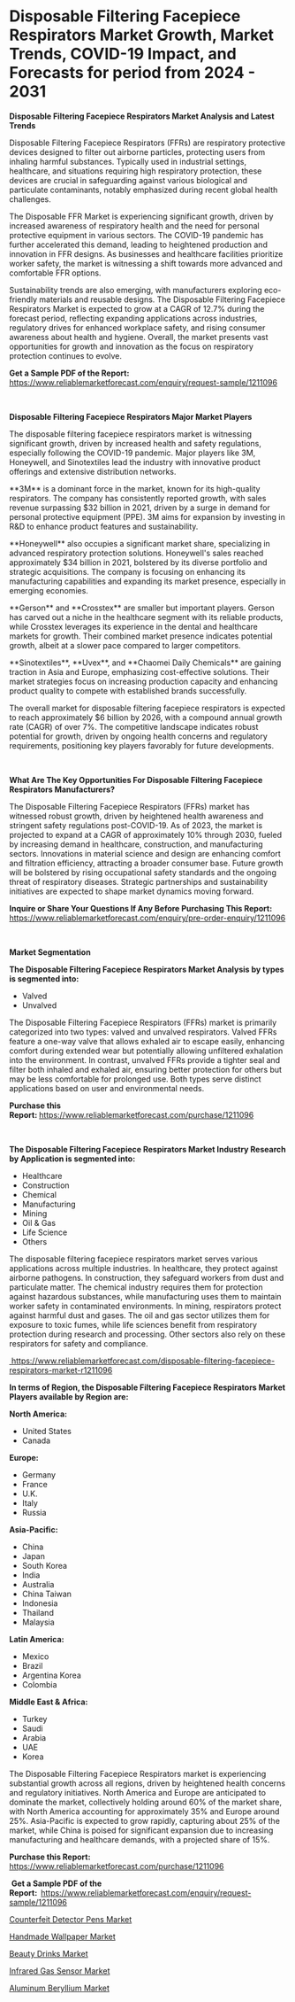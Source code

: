 <p><h1>Disposable Filtering Facepiece Respirators Market Growth, Market Trends, COVID-19 Impact, and Forecasts for period from 2024 - 2031</h1></p><p><strong>Disposable Filtering Facepiece Respirators Market Analysis and Latest Trends</strong></p>
<p><p>Disposable Filtering Facepiece Respirators (FFRs) are respiratory protective devices designed to filter out airborne particles, protecting users from inhaling harmful substances. Typically used in industrial settings, healthcare, and situations requiring high respiratory protection, these devices are crucial in safeguarding against various biological and particulate contaminants, notably emphasized during recent global health challenges.</p><p>The Disposable FFR Market is experiencing significant growth, driven by increased awareness of respiratory health and the need for personal protective equipment in various sectors. The COVID-19 pandemic has further accelerated this demand, leading to heightened production and innovation in FFR designs. As businesses and healthcare facilities prioritize worker safety, the market is witnessing a shift towards more advanced and comfortable FFR options.</p><p>Sustainability trends are also emerging, with manufacturers exploring eco-friendly materials and reusable designs. The Disposable Filtering Facepiece Respirators Market is expected to grow at a CAGR of 12.7% during the forecast period, reflecting expanding applications across industries, regulatory drives for enhanced workplace safety, and rising consumer awareness about health and hygiene. Overall, the market presents vast opportunities for growth and innovation as the focus on respiratory protection continues to evolve.</p></p>
<p><strong>Get a Sample PDF of the Report:&nbsp;</strong> <a href="https://www.reliablemarketforecast.com/enquiry/request-sample/1211096?utm_campaign=1159&utm_medium=2&utm_source=Github&utm_content=ia&utm_term=05102024&utm_id=disposable-filtering-facepiece-respirators">https://www.reliablemarketforecast.com/enquiry/request-sample/1211096</a></p>
<p>&nbsp;</p>
<p><strong>Disposable Filtering Facepiece Respirators Major Market Players</strong></p>
<p><p>The disposable filtering facepiece respirators market is witnessing significant growth, driven by increased health and safety regulations, especially following the COVID-19 pandemic. Major players like 3M, Honeywell, and Sinotextiles lead the industry with innovative product offerings and extensive distribution networks.</p><p>**3M** is a dominant force in the market, known for its high-quality respirators. The company has consistently reported growth, with sales revenue surpassing $32 billion in 2021, driven by a surge in demand for personal protective equipment (PPE). 3M aims for expansion by investing in R&D to enhance product features and sustainability.</p><p>**Honeywell** also occupies a significant market share, specializing in advanced respiratory protection solutions. Honeywell's sales reached approximately $34 billion in 2021, bolstered by its diverse portfolio and strategic acquisitions. The company is focusing on enhancing its manufacturing capabilities and expanding its market presence, especially in emerging economies.</p><p>**Gerson** and **Crosstex** are smaller but important players. Gerson has carved out a niche in the healthcare segment with its reliable products, while Crosstex leverages its experience in the dental and healthcare markets for growth. Their combined market presence indicates potential growth, albeit at a slower pace compared to larger competitors.</p><p>**Sinotextiles**, **Uvex**, and **Chaomei Daily Chemicals** are gaining traction in Asia and Europe, emphasizing cost-effective solutions. Their market strategies focus on increasing production capacity and enhancing product quality to compete with established brands successfully.</p><p>The overall market for disposable filtering facepiece respirators is expected to reach approximately $6 billion by 2026, with a compound annual growth rate (CAGR) of over 7%. The competitive landscape indicates robust potential for growth, driven by ongoing health concerns and regulatory requirements, positioning key players favorably for future developments.</p></p>
<p>&nbsp;</p>
<p><strong>What Are The Key Opportunities For Disposable Filtering Facepiece Respirators Manufacturers?</strong></p>
<p><p>The Disposable Filtering Facepiece Respirators (FFRs) market has witnessed robust growth, driven by heightened health awareness and stringent safety regulations post-COVID-19. As of 2023, the market is projected to expand at a CAGR of approximately 10% through 2030, fueled by increasing demand in healthcare, construction, and manufacturing sectors. Innovations in material science and design are enhancing comfort and filtration efficiency, attracting a broader consumer base. Future growth will be bolstered by rising occupational safety standards and the ongoing threat of respiratory diseases. Strategic partnerships and sustainability initiatives are expected to shape market dynamics moving forward.</p></p>
<p><strong>Inquire or Share Your Questions If Any Before Purchasing This Report:</strong> <a href="https://www.reliablemarketforecast.com/enquiry/pre-order-enquiry/1211096?utm_campaign=1159&utm_medium=2&utm_source=Github&utm_content=ia&utm_term=05102024&utm_id=disposable-filtering-facepiece-respirators">https://www.reliablemarketforecast.com/enquiry/pre-order-enquiry/1211096</a></p>
<p>&nbsp;</p>
<p><strong>Market Segmentation</strong></p>
<p><strong>The Disposable Filtering Facepiece Respirators Market Analysis by types is segmented into:</strong></p>
<p><ul><li>Valved</li><li>Unvalved</li></ul></p>
<p><p>The Disposable Filtering Facepiece Respirators (FFRs) market is primarily categorized into two types: valved and unvalved respirators. Valved FFRs feature a one-way valve that allows exhaled air to escape easily, enhancing comfort during extended wear but potentially allowing unfiltered exhalation into the environment. In contrast, unvalved FFRs provide a tighter seal and filter both inhaled and exhaled air, ensuring better protection for others but may be less comfortable for prolonged use. Both types serve distinct applications based on user and environmental needs.</p></p>
<p><strong>Purchase this Report:&nbsp;</strong><a href="https://www.reliablemarketforecast.com/purchase/1211096?utm_campaign=1159&utm_medium=2&utm_source=Github&utm_content=ia&utm_term=05102024&utm_id=disposable-filtering-facepiece-respirators">https://www.reliablemarketforecast.com/purchase/1211096</a></p>
<p>&nbsp;</p>
<p><strong>The Disposable Filtering Facepiece Respirators Market Industry Research by Application is segmented into:</strong></p>
<p><ul><li>Healthcare</li><li>Construction</li><li>Chemical</li><li>Manufacturing</li><li>Mining</li><li>Oil & Gas</li><li>Life Science</li><li>Others</li></ul></p>
<p><p>The disposable filtering facepiece respirators market serves various applications across multiple industries. In healthcare, they protect against airborne pathogens. In construction, they safeguard workers from dust and particulate matter. The chemical industry requires them for protection against hazardous substances, while manufacturing uses them to maintain worker safety in contaminated environments. In mining, respirators protect against harmful dust and gases. The oil and gas sector utilizes them for exposure to toxic fumes, while life sciences benefit from respiratory protection during research and processing. Other sectors also rely on these respirators for safety and compliance.</p></p>
<p><a href="https://www.reliablemarketforecast.com/disposable-filtering-facepiece-respirators-market-r1211096?utm_campaign=1159&utm_medium=2&utm_source=Github&utm_content=ia&utm_term=05102024&utm_id=disposable-filtering-facepiece-respirators">&nbsp;https://www.reliablemarketforecast.com/disposable-filtering-facepiece-respirators-market-r1211096</a></p>
<p><strong>In terms of Region, the Disposable Filtering Facepiece Respirators Market Players available by Region are:</strong></p>
<p>
    <p> <strong> North America: </strong>
        <ul>
            <li>United States</li>
            <li>Canada</li>
        </ul>
        </p> 
    <p> <strong> Europe: </strong>
        <ul>
            <li>Germany</li>
            <li>France</li>
            <li>U.K.</li>
            <li>Italy</li>
            <li>Russia</li>
        </ul>
        </p> 
    <p> <strong> Asia-Pacific: </strong>
        <ul>
            <li>China</li>
            <li>Japan</li>
            <li>South Korea</li>
            <li>India</li>
            <li>Australia</li>
            <li>China Taiwan</li>
            <li>Indonesia</li>
            <li>Thailand</li>
            <li>Malaysia</li>
        </ul>
        </p> 
    <p> <strong> Latin America: </strong>
        <ul>
            <li>Mexico</li>
            <li>Brazil</li>
            <li>Argentina Korea</li>
            <li>Colombia</li>
        </ul>
        </p> 
    <p> <strong> Middle East & Africa: </strong>
        <ul>
            <li>Turkey</li>
            <li>Saudi</li>
            <li>Arabia</li>
            <li>UAE</li>
            <li>Korea</li>
        </ul>
    </p>
    </p>
<p><p>The Disposable Filtering Facepiece Respirators market is experiencing substantial growth across all regions, driven by heightened health concerns and regulatory initiatives. North America and Europe are anticipated to dominate the market, collectively holding around 60% of the market share, with North America accounting for approximately 35% and Europe around 25%. Asia-Pacific is expected to grow rapidly, capturing about 25% of the market, while China is poised for significant expansion due to increasing manufacturing and healthcare demands, with a projected share of 15%.</p></p>
<p><strong>Purchase this Report: </strong><a href="https://www.reliablemarketforecast.com/purchase/1211096?utm_campaign=1159&utm_medium=2&utm_source=Github&utm_content=ia&utm_term=05102024&utm_id=disposable-filtering-facepiece-respirators">https://www.reliablemarketforecast.com/purchase/1211096</a></p>
<p>&nbsp;<strong>Get a Sample PDF of the Report:&nbsp;&nbsp;</strong><a href="https://www.reliablemarketforecast.com/enquiry/request-sample/1211096?utm_campaign=1159&utm_medium=2&utm_source=Github&utm_content=ia&utm_term=05102024&utm_id=disposable-filtering-facepiece-respirators">https://www.reliablemarketforecast.com/enquiry/request-sample/1211096</a></p>
<p><strong></strong></p>
<p><p><a href="https://www.linkedin.com/pulse/counterfeit-detector-pens-market-global-trends-forecast-2024--nkmmc?utm_campaign=1159&utm_medium=2&utm_source=Github&utm_content=ia&utm_term=05102024&utm_id=disposable-filtering-facepiece-respirators">Counterfeit Detector Pens Market</a></p><p><a href="https://www.linkedin.com/pulse/handmade-wallpaper-market-outlook-share-analysis-growth-trends-zsfcc?utm_campaign=1159&utm_medium=2&utm_source=Github&utm_content=ia&utm_term=05102024&utm_id=disposable-filtering-facepiece-respirators">Handmade Wallpaper Market</a></p><p><a href="https://www.linkedin.com/pulse/beauty-drinks-market-penetration-strategies-untapped-markets-img1c?utm_campaign=1159&utm_medium=2&utm_source=Github&utm_content=ia&utm_term=05102024&utm_id=disposable-filtering-facepiece-respirators">Beauty Drinks Market</a></p><p><a href="https://www.linkedin.com/pulse/global-infrared-gas-sensor-industry-analysis-report-market-yutme?utm_campaign=1159&utm_medium=2&utm_source=Github&utm_content=ia&utm_term=05102024&utm_id=disposable-filtering-facepiece-respirators">Infrared Gas Sensor Market</a></p><p><a href="https://github.com/ChiragRP21/Market-Research-Report-List-6/blob/main/aluminum-beryllium-market.md?utm_campaign=1159&utm_medium=2&utm_source=Github&utm_content=ia&utm_term=05102024&utm_id=disposable-filtering-facepiece-respirators">Aluminum Beryllium Market</a></p></p>
